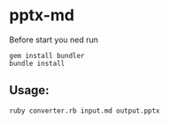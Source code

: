 # pptx-md
Before start you ned run 
```
gem install bundler
bundle install
```
## Usage: 
`ruby converter.rb input.md output.pptx` 
